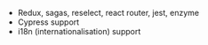 
* Redux, sagas, reselect, react router, jest, enzyme
* Cypress support
* i18n (internationalisation) support